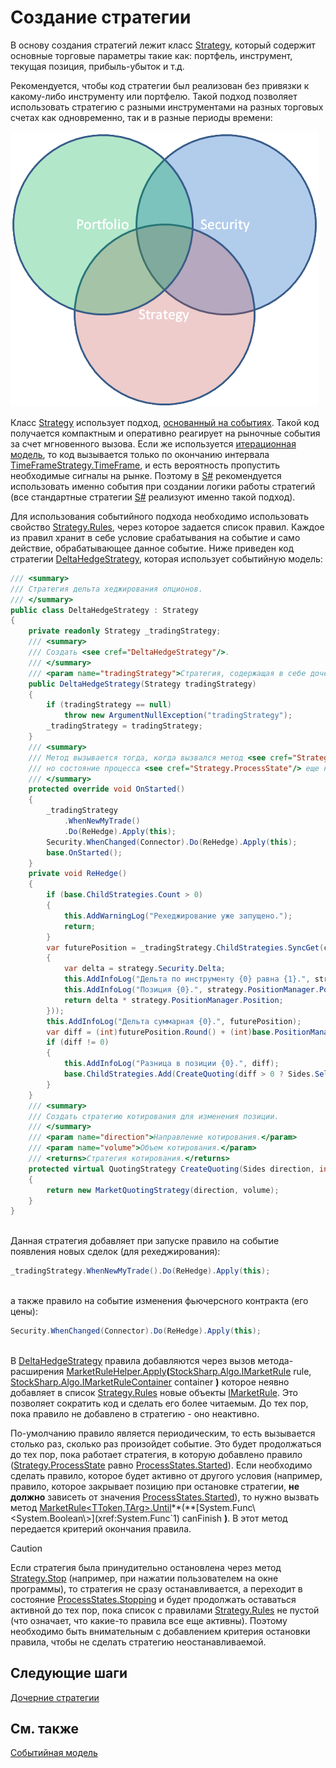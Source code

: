 # Создание стратегии

В основу создания стратегий лежит класс [Strategy](xref:StockSharp.Algo.Strategies.Strategy), который содержит основные торговые параметры такие как: портфель, инструмент, текущая позиция, прибыль\-убыток и т.д. 

Рекомендуется, чтобы код стратегии был реализован без привязки к какому\-либо инструменту или портфелю. Такой подход позволяет использовать стратегию с разными инструментами на разных торговых счетах как одновременно, так и в разные периоды времени: 

![strategy](../../../images/strategy.png)

Класс [Strategy](xref:StockSharp.Algo.Strategies.Strategy) использует подход, [основанный на событиях](../event_model.md). Такой код получается компактным и оперативно реагирует на рыночные события за счет мгновенного вызова. Если же используется [итерационная модель](iteration_model.md), то код вызывается только по окончанию интервала [TimeFrameStrategy.TimeFrame](xref:StockSharp.Algo.Strategies.TimeFrameStrategy.TimeFrame), и есть вероятность пропустить необходимые сигналы на рынке. Поэтому в [S\#](../../api.md) рекомендуется использовать именно события при создании логики работы стратегий (все стандартные стратегии [S\#](../../api.md) реализуют именно такой подход). 

Для использования событийного подхода необходимо использовать свойство [Strategy.Rules](xref:StockSharp.Algo.Strategies.Strategy.Rules), через которое задается список правил. Каждое из правил хранит в себе условие срабатывания на событие и само действие, обрабатывающее данное событие. Ниже приведен код стратегии [DeltaHedgeStrategy](xref:StockSharp.Algo.Strategies.Derivatives.DeltaHedgeStrategy), которая использует событийную модель: 

```cs
/// <summary>
/// Стратегия дельта хеджирования опционов.
/// </summary>
public class DeltaHedgeStrategy : Strategy
{
    private readonly Strategy _tradingStrategy;
    /// <summary>
    /// Создать <see cref="DeltaHedgeStrategy"/>.
    /// </summary>
    /// <param name="tradingStrategy">Стратегия, содержащая в себе дочерние стратегии, которые торгуют по отдельному страйку.</param>
    public DeltaHedgeStrategy(Strategy tradingStrategy)
    {
        if (tradingStrategy == null)
            throw new ArgumentNullException("tradingStrategy");
        _tradingStrategy = tradingStrategy;
    }
    /// <summary>
    /// Метод вызывается тогда, когда вызвался метод <see cref="Strategy.Start"/>,
    /// но состояние процесса <see cref="Strategy.ProcessState"/> еще не перешло в значение <see cref="ProcessStates.Started"/>.
    /// </summary>
    protected override void OnStarted()
    {
        _tradingStrategy
            .WhenNewMyTrade()
            .Do(ReHedge).Apply(this);
        Security.WhenChanged(Connector).Do(ReHedge).Apply(this);
        base.OnStarted();
    }
    private void ReHedge()
    {
        if (base.ChildStrategies.Count > 0)
        {
            this.AddWarningLog("Рехеджирование уже запущено.");
            return;
        }
        var futurePosition = _tradingStrategy.ChildStrategies.SyncGet(c => c.Sum(strategy =>
        {
            var delta = strategy.Security.Delta;
            this.AddInfoLog("Дельта по инструменту {0} равна {1}.", strategy.Security, delta);
            this.AddInfoLog("Позиция {0}.", strategy.PositionManager.Position);
            return delta * strategy.PositionManager.Position;
        }));
        this.AddInfoLog("Дельта суммарная {0}.", futurePosition);
        var diff = (int)futurePosition.Round() + (int)base.PositionManager.Position;
        if (diff != 0)
        {
            this.AddInfoLog("Разница в позиции {0}.", diff);
            base.ChildStrategies.Add(CreateQuoting(diff > 0 ? Sides.Sell : Sides.Buy, diff.Abs()));
        }
    }
    /// <summary>
    /// Создать стратегию котирования для изменения позиции.
    /// </summary>
    /// <param name="direction">Направление котирования.</param>
    /// <param name="volume">Объем котирования.</param>
    /// <returns>Стратегия котирования.</returns>
    protected virtual QuotingStrategy CreateQuoting(Sides direction, int volume)
    {
        return new MarketQuotingStrategy(direction, volume);
    }
}
		
```

Данная стратегия добавляет при запуске правило на событие появления новых сделок (для рехеджирования): 

```cs
_tradingStrategy.WhenNewMyTrade().Do(ReHedge).Apply(this);
		
```

а также правило на событие изменения фьючерсного контракта (его цены): 

```cs
Security.WhenChanged(Connector).Do(ReHedge).Apply(this);
		
```

В [DeltaHedgeStrategy](xref:StockSharp.Algo.Strategies.Derivatives.DeltaHedgeStrategy) правила добавляются через вызов метода\-расширения [MarketRuleHelper.Apply](xref:StockSharp.Algo.MarketRuleHelper.Apply(StockSharp.Algo.IMarketRule,StockSharp.Algo.IMarketRuleContainer))**(**[StockSharp.Algo.IMarketRule](xref:StockSharp.Algo.IMarketRule) rule, [StockSharp.Algo.IMarketRuleContainer](xref:StockSharp.Algo.IMarketRuleContainer) container **)** которое неявно добавляет в список [Strategy.Rules](xref:StockSharp.Algo.Strategies.Strategy.Rules) новые объекты [IMarketRule](xref:StockSharp.Algo.IMarketRule). Это позволяет сократить код и сделать его более читаемым. До тех пор, пока правило не добавлено в стратегию \- оно неактивно. 

По\-умолчанию правило является периодическим, то есть вызывается столько раз, сколько раз произойдет событие. Это будет продолжаться до тех пор, пока работает стратегия, в которую добавлено правило ([Strategy.ProcessState](xref:StockSharp.Algo.Strategies.Strategy.ProcessState) равно [ProcessStates.Started](xref:StockSharp.Algo.ProcessStates.Started)). Если необходимо сделать правило, которое будет активно от другого условия (например, правило, которое закрывает позицию при остановке стратегии, **не должно** зависеть от значения [ProcessStates.Started](xref:StockSharp.Algo.ProcessStates.Started)), то нужно вызвать метод [MarketRule\<TToken,TArg\>.Until](xref:StockSharp.Algo.MarketRule`2.Until(System.Func{System.Boolean}))**(**[System.Func\<System.Boolean\>](xref:System.Func`1) canFinish **)**. В этот метод передается критерий окончания правила. 

> [!CAUTION]
> Если стратегия была принудительно остановлена через метод [Strategy.Stop](xref:StockSharp.Algo.Strategies.Strategy.Stop) (например, при нажатии пользователем на окне программы), то стратегия не сразу останавливается, а переходит в состояние [ProcessStates.Stopping](xref:StockSharp.Algo.ProcessStates.Stopping) и будет продолжать оставаться активной до тех пор, пока список с правилами [Strategy.Rules](xref:StockSharp.Algo.Strategies.Strategy.Rules) не пустой (что означает, что какие\-то правила все еще активны). Поэтому необходимо быть внимательным с добавлением критерия остановки правила, чтобы не сделать стратегию неостанавливаемой. 

## Следующие шаги

[Дочерние стратегии](child_strategies.md)

## См. также

[Событийная модель](../event_model.md)
